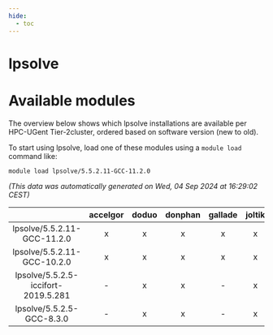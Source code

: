 ```yaml
---
hide:
  - toc
---
```


lpsolve
=======

# Available modules


The overview below shows which lpsolve installations are available per HPC-UGent Tier-2cluster, ordered based on software version (new to old).

To start using lpsolve, load one of these modules using a `module load` command like:

```shell
module load lpsolve/5.5.2.11-GCC-11.2.0
```

*(This data was automatically generated on Wed, 04 Sep 2024 at 16:29:02 CEST)*  

| |accelgor|doduo|donphan|gallade|joltik|shinx|skitty|
| :---: | :---: | :---: | :---: | :---: | :---: | :---: | :---: |
|lpsolve/5.5.2.11-GCC-11.2.0|x|x|x|x|x|-|x|
|lpsolve/5.5.2.11-GCC-10.2.0|x|x|x|x|x|-|x|
|lpsolve/5.5.2.5-iccifort-2019.5.281|-|x|x|-|x|-|x|
|lpsolve/5.5.2.5-GCC-8.3.0|-|x|x|-|x|-|x|
